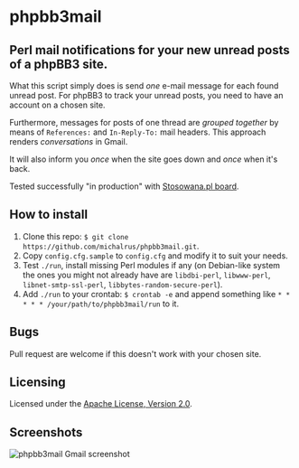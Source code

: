 phpbb3mail
==========

Perl mail notifications for your new unread posts of a phpBB3 site.
----

What this script simply does is send *one* e-mail message for each found unread post. For phpBB3 to track your unread posts, you need to have an account on a chosen site.

Furthermore, messages for posts of one thread are *grouped together* by means of `References:` and `In-Reply-To:` mail headers. This approach renders *conversations* in Gmail.

It will also inform you *once* when the site goes down and *once* when it's back.

Tested successfully "in production" with [Stosowana.pl board](http://www.forum.stosowana.pl/).

How to install
----
1. Clone this repo: `$ git clone https://github.com/michalrus/phpbb3mail.git`.
1. Copy `config.cfg.sample` to `config.cfg` and modify it to suit your needs.
1. Test `./run`, install missing Perl modules if any (on Debian-like system the ones you might not already have are `libdbi-perl`, `libwww-perl`, `libnet-smtp-ssl-perl`, `libbytes-random-secure-perl`).
1. Add `./run` to your crontab: `$ crontab -e` and append something like `* * * * * /your/path/to/phpbb3mail/run` to it.

Bugs
----

Pull request are welcome if this doesn't work with your chosen site.

Licensing
----

Licensed under the [Apache License, Version 2.0](http://www.apache.org/licenses/LICENSE-2.0).


Screenshots
----

![phpbb3mail Gmail screenshot][1]


  [1]: http://i.stack.imgur.com/48m2K.png
